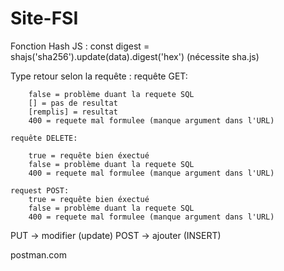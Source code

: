 # Site-FSI

Fonction Hash JS : const digest = shajs('sha256').update(data).digest('hex') (nécessite sha.js)

Type retour selon la requête : 
    requête GET: 

        false = problème duant la requete SQL 
        [] = pas de resultat
        [remplis] = resultat
        400 = requete mal formulee (manque argument dans l'URL)
    
    requête DELETE:

        true = requête bien éxectué
        false = problème duant la requete SQL
        400 = requete mal formulee (manque argument dans l'URL)

    request POST:
        true = requête bien éxectué
        false = problème duant la requete SQL
        400 = requete mal formulee (manque argument dans l'URL)


PUT -> modifier (update)
POST -> ajouter (INSERT)

postman.com